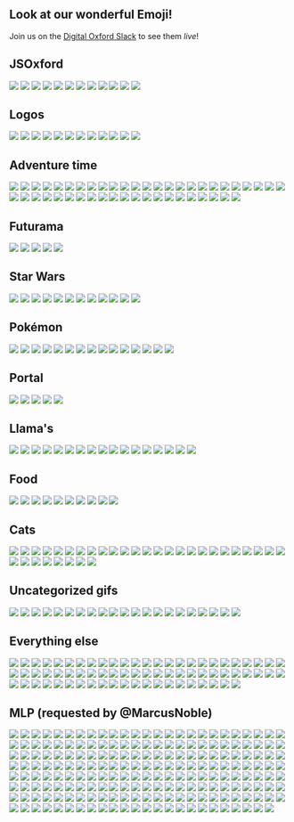 ## Look at our wonderful Emoji!

Join us on the [Digital Oxford Slack](http://slack.digitaloxford.com) to see them _live_!


## JSOxford

![](https://raw.githubusercontent.com/omgmog/digitaloxford-slack-emojis/master/emoji/ben.png)
![](https://raw.githubusercontent.com/omgmog/digitaloxford-slack-emojis/master/emoji/benmas.png)
![](https://raw.githubusercontent.com/omgmog/digitaloxford-slack-emojis/master/emoji/benweek.png)
![](https://raw.githubusercontent.com/omgmog/digitaloxford-slack-emojis/master/emoji/benweekend.png)
![](https://raw.githubusercontent.com/omgmog/digitaloxford-slack-emojis/master/emoji/henry.png)
![](https://raw.githubusercontent.com/omgmog/digitaloxford-slack-emojis/master/emoji/js_emoji.png)
![](https://raw.githubusercontent.com/omgmog/digitaloxford-slack-emojis/master/emoji/jsoxford.png)
![](https://raw.githubusercontent.com/omgmog/digitaloxford-slack-emojis/master/emoji/marcuswow.png)
![](https://raw.githubusercontent.com/omgmog/digitaloxford-slack-emojis/master/emoji/marcuswow2.png)
![](https://raw.githubusercontent.com/omgmog/digitaloxford-slack-emojis/master/emoji/ohyeah.gif)
![](https://raw.githubusercontent.com/omgmog/digitaloxford-slack-emojis/master/emoji/seren.jpg)
![](https://raw.githubusercontent.com/omgmog/digitaloxford-slack-emojis/master/emoji/tomi.png)

## Logos

![](https://raw.githubusercontent.com/omgmog/digitaloxford-slack-emojis/master/emoji/_o.png)
![](https://raw.githubusercontent.com/omgmog/digitaloxford-slack-emojis/master/emoji/_m.png)
![](https://raw.githubusercontent.com/omgmog/digitaloxford-slack-emojis/master/emoji/_g.png)
![](https://raw.githubusercontent.com/omgmog/digitaloxford-slack-emojis/master/emoji/docker.png)
![](https://raw.githubusercontent.com/omgmog/digitaloxford-slack-emojis/master/emoji/html5.png)
![](https://raw.githubusercontent.com/omgmog/digitaloxford-slack-emojis/master/emoji/js.png)
![](https://raw.githubusercontent.com/omgmog/digitaloxford-slack-emojis/master/emoji/sass.png)
![](https://raw.githubusercontent.com/omgmog/digitaloxford-slack-emojis/master/emoji/twitter.png)
![](https://raw.githubusercontent.com/omgmog/digitaloxford-slack-emojis/master/emoji/winblows.png)
![](https://raw.githubusercontent.com/omgmog/digitaloxford-slack-emojis/master/emoji/meetup.png)
![](https://raw.githubusercontent.com/omgmog/digitaloxford-slack-emojis/master/emoji/pusher.png)
![](https://raw.githubusercontent.com/omgmog/digitaloxford-slack-emojis/master/emoji/python.png)

## Adventure time

![](https://raw.githubusercontent.com/omgmog/digitaloxford-slack-emojis/master/emoji/bmo1.png)
![](https://raw.githubusercontent.com/omgmog/digitaloxford-slack-emojis/master/emoji/bmo2.png)
![](https://raw.githubusercontent.com/omgmog/digitaloxford-slack-emojis/master/emoji/bmo3.png)
![](https://raw.githubusercontent.com/omgmog/digitaloxford-slack-emojis/master/emoji/bubblegum1.png)
![](https://raw.githubusercontent.com/omgmog/digitaloxford-slack-emojis/master/emoji/bubblegum2.png)
![](https://raw.githubusercontent.com/omgmog/digitaloxford-slack-emojis/master/emoji/finn1.png)
![](https://raw.githubusercontent.com/omgmog/digitaloxford-slack-emojis/master/emoji/finn10.png)
![](https://raw.githubusercontent.com/omgmog/digitaloxford-slack-emojis/master/emoji/finn11.png)
![](https://raw.githubusercontent.com/omgmog/digitaloxford-slack-emojis/master/emoji/finn12.png)
![](https://raw.githubusercontent.com/omgmog/digitaloxford-slack-emojis/master/emoji/finn13.png)
![](https://raw.githubusercontent.com/omgmog/digitaloxford-slack-emojis/master/emoji/finn2.png)
![](https://raw.githubusercontent.com/omgmog/digitaloxford-slack-emojis/master/emoji/finn3.png)
![](https://raw.githubusercontent.com/omgmog/digitaloxford-slack-emojis/master/emoji/finn4.png)
![](https://raw.githubusercontent.com/omgmog/digitaloxford-slack-emojis/master/emoji/finn5.png)
![](https://raw.githubusercontent.com/omgmog/digitaloxford-slack-emojis/master/emoji/finn6.png)
![](https://raw.githubusercontent.com/omgmog/digitaloxford-slack-emojis/master/emoji/finn7.png)
![](https://raw.githubusercontent.com/omgmog/digitaloxford-slack-emojis/master/emoji/finn8.png)
![](https://raw.githubusercontent.com/omgmog/digitaloxford-slack-emojis/master/emoji/finn9.png)
![](https://raw.githubusercontent.com/omgmog/digitaloxford-slack-emojis/master/emoji/fionna.png)
![](https://raw.githubusercontent.com/omgmog/digitaloxford-slack-emojis/master/emoji/fistbump.png)
![](https://raw.githubusercontent.com/omgmog/digitaloxford-slack-emojis/master/emoji/gunter1.png)
![](https://raw.githubusercontent.com/omgmog/digitaloxford-slack-emojis/master/emoji/gunter2.png)
![](https://raw.githubusercontent.com/omgmog/digitaloxford-slack-emojis/master/emoji/iceking1.png)
![](https://raw.githubusercontent.com/omgmog/digitaloxford-slack-emojis/master/emoji/iceking2.png)
![](https://raw.githubusercontent.com/omgmog/digitaloxford-slack-emojis/master/emoji/jake1.png)
![](https://raw.githubusercontent.com/omgmog/digitaloxford-slack-emojis/master/emoji/jake2.png)
![](https://raw.githubusercontent.com/omgmog/digitaloxford-slack-emojis/master/emoji/jake3.png)
![](https://raw.githubusercontent.com/omgmog/digitaloxford-slack-emojis/master/emoji/jake4.png)
![](https://raw.githubusercontent.com/omgmog/digitaloxford-slack-emojis/master/emoji/jake5.png)
![](https://raw.githubusercontent.com/omgmog/digitaloxford-slack-emojis/master/emoji/jake6.png)
![](https://raw.githubusercontent.com/omgmog/digitaloxford-slack-emojis/master/emoji/jake7.png)
![](https://raw.githubusercontent.com/omgmog/digitaloxford-slack-emojis/master/emoji/jake8.png)
![](https://raw.githubusercontent.com/omgmog/digitaloxford-slack-emojis/master/emoji/lemongrab.png)
![](https://raw.githubusercontent.com/omgmog/digitaloxford-slack-emojis/master/emoji/lsp1.png)
![](https://raw.githubusercontent.com/omgmog/digitaloxford-slack-emojis/master/emoji/lsp2.png)
![](https://raw.githubusercontent.com/omgmog/digitaloxford-slack-emojis/master/emoji/marceline1.png)
![](https://raw.githubusercontent.com/omgmog/digitaloxford-slack-emojis/master/emoji/marceline2.png)
![](https://raw.githubusercontent.com/omgmog/digitaloxford-slack-emojis/master/emoji/mrpig.png)
![](https://raw.githubusercontent.com/omgmog/digitaloxford-slack-emojis/master/emoji/peppermint1.png)
![](https://raw.githubusercontent.com/omgmog/digitaloxford-slack-emojis/master/emoji/peppermint2.png)
![](https://raw.githubusercontent.com/omgmog/digitaloxford-slack-emojis/master/emoji/phoebe1.png)
![](https://raw.githubusercontent.com/omgmog/digitaloxford-slack-emojis/master/emoji/phoebe2.png)
![](https://raw.githubusercontent.com/omgmog/digitaloxford-slack-emojis/master/emoji/treetrunks1.png)
![](https://raw.githubusercontent.com/omgmog/digitaloxford-slack-emojis/master/emoji/treetrunks2.png)
![](https://raw.githubusercontent.com/omgmog/digitaloxford-slack-emojis/master/emoji/unibow.png)
![](https://raw.githubusercontent.com/omgmog/digitaloxford-slack-emojis/master/emoji/worm.png)

## Futurama

![](https://raw.githubusercontent.com/omgmog/digitaloxford-slack-emojis/master/emoji/bender.gif)
![](https://raw.githubusercontent.com/omgmog/digitaloxford-slack-emojis/master/emoji/fry.png)
![](https://raw.githubusercontent.com/omgmog/digitaloxford-slack-emojis/master/emoji/hypno.gif)
![](https://raw.githubusercontent.com/omgmog/digitaloxford-slack-emojis/master/emoji/robotdance.gif)
![](https://raw.githubusercontent.com/omgmog/digitaloxford-slack-emojis/master/emoji/zoidberg.gif)

## Star Wars

![](https://raw.githubusercontent.com/omgmog/digitaloxford-slack-emojis/master/emoji/bb8.png)
![](https://raw.githubusercontent.com/omgmog/digitaloxford-slack-emojis/master/emoji/bbeight.png)
![](https://raw.githubusercontent.com/omgmog/digitaloxford-slack-emojis/master/emoji/c3po.png)
![](https://raw.githubusercontent.com/omgmog/digitaloxford-slack-emojis/master/emoji/captainphasma.png)
![](https://raw.githubusercontent.com/omgmog/digitaloxford-slack-emojis/master/emoji/chewie.png)
![](https://raw.githubusercontent.com/omgmog/digitaloxford-slack-emojis/master/emoji/kyloren.png)
![](https://raw.githubusercontent.com/omgmog/digitaloxford-slack-emojis/master/emoji/lightsaber.png)
![](https://raw.githubusercontent.com/omgmog/digitaloxford-slack-emojis/master/emoji/millenniumfalcon.png)
![](https://raw.githubusercontent.com/omgmog/digitaloxford-slack-emojis/master/emoji/stormtrooper.png)
![](https://raw.githubusercontent.com/omgmog/digitaloxford-slack-emojis/master/emoji/tiefighter.png)
![](https://raw.githubusercontent.com/omgmog/digitaloxford-slack-emojis/master/emoji/xwing.png)
![](https://raw.githubusercontent.com/omgmog/digitaloxford-slack-emojis/master/emoji/yoda.png)

## Pokémon

![](https://raw.githubusercontent.com/omgmog/digitaloxford-slack-emojis/master/emoji/bulbasaur.png)
![](https://raw.githubusercontent.com/omgmog/digitaloxford-slack-emojis/master/emoji/charizard.png)
![](https://raw.githubusercontent.com/omgmog/digitaloxford-slack-emojis/master/emoji/charmander.png)
![](https://raw.githubusercontent.com/omgmog/digitaloxford-slack-emojis/master/emoji/charmeleon.png)
![](https://raw.githubusercontent.com/omgmog/digitaloxford-slack-emojis/master/emoji/ditto.gif)
![](https://raw.githubusercontent.com/omgmog/digitaloxford-slack-emojis/master/emoji/ivysaur.png)
![](https://raw.githubusercontent.com/omgmog/digitaloxford-slack-emojis/master/emoji/jigglypuff.png)
![](https://raw.githubusercontent.com/omgmog/digitaloxford-slack-emojis/master/emoji/mew.png)
![](https://raw.githubusercontent.com/omgmog/digitaloxford-slack-emojis/master/emoji/mewtwo.png)
![](https://raw.githubusercontent.com/omgmog/digitaloxford-slack-emojis/master/emoji/pikachu.jpg)
![](https://raw.githubusercontent.com/omgmog/digitaloxford-slack-emojis/master/emoji/pokeball.png)
![](https://raw.githubusercontent.com/omgmog/digitaloxford-slack-emojis/master/emoji/psyduck.png)
![](https://raw.githubusercontent.com/omgmog/digitaloxford-slack-emojis/master/emoji/slowpoke.jpg)
![](https://raw.githubusercontent.com/omgmog/digitaloxford-slack-emojis/master/emoji/snorlax.png)
![](https://raw.githubusercontent.com/omgmog/digitaloxford-slack-emojis/master/emoji/squirtle.png)

## Portal

![](https://raw.githubusercontent.com/omgmog/digitaloxford-slack-emojis/master/emoji/adventurecore.png)
![](https://raw.githubusercontent.com/omgmog/digitaloxford-slack-emojis/master/emoji/companioncube.png)
![](https://raw.githubusercontent.com/omgmog/digitaloxford-slack-emojis/master/emoji/factcore.png)
![](https://raw.githubusercontent.com/omgmog/digitaloxford-slack-emojis/master/emoji/spacecore.png)
![](https://raw.githubusercontent.com/omgmog/digitaloxford-slack-emojis/master/emoji/wheatley.png)

## Llama's

![](https://raw.githubusercontent.com/omgmog/digitaloxford-slack-emojis/master/emoji/llamabored.gif)
![](https://raw.githubusercontent.com/omgmog/digitaloxford-slack-emojis/master/emoji/llamacomehere.gif)
![](https://raw.githubusercontent.com/omgmog/digitaloxford-slack-emojis/master/emoji/llamaconfused.gif)
![](https://raw.githubusercontent.com/omgmog/digitaloxford-slack-emojis/master/emoji/llamacool.gif)
![](https://raw.githubusercontent.com/omgmog/digitaloxford-slack-emojis/master/emoji/llamacute.gif)
![](https://raw.githubusercontent.com/omgmog/digitaloxford-slack-emojis/master/emoji/llamadance.gif)
![](https://raw.githubusercontent.com/omgmog/digitaloxford-slack-emojis/master/emoji/llamadude.gif)
![](https://raw.githubusercontent.com/omgmog/digitaloxford-slack-emojis/master/emoji/llamaexcited.gif)
![](https://raw.githubusercontent.com/omgmog/digitaloxford-slack-emojis/master/emoji/llamalaugh.gif)
![](https://raw.githubusercontent.com/omgmog/digitaloxford-slack-emojis/master/emoji/llamamad.gif)
![](https://raw.githubusercontent.com/omgmog/digitaloxford-slack-emojis/master/emoji/llamarub.gif)
![](https://raw.githubusercontent.com/omgmog/digitaloxford-slack-emojis/master/emoji/llamasad.gif)
![](https://raw.githubusercontent.com/omgmog/digitaloxford-slack-emojis/master/emoji/llamasnot.gif)
![](https://raw.githubusercontent.com/omgmog/digitaloxford-slack-emojis/master/emoji/llamasqueeze.gif)
![](https://raw.githubusercontent.com/omgmog/digitaloxford-slack-emojis/master/emoji/llamasweat.gif)
![](https://raw.githubusercontent.com/omgmog/digitaloxford-slack-emojis/master/emoji/llamatea.gif)
![](https://raw.githubusercontent.com/omgmog/digitaloxford-slack-emojis/master/emoji/llamaworried.gif)

## Food

![](https://raw.githubusercontent.com/omgmog/digitaloxford-slack-emojis/master/emoji/bacon.png)
![](https://raw.githubusercontent.com/omgmog/digitaloxford-slack-emojis/master/emoji/burger_cute.png)
![](https://raw.githubusercontent.com/omgmog/digitaloxford-slack-emojis/master/emoji/burgerbounce.gif)
![](https://raw.githubusercontent.com/omgmog/digitaloxford-slack-emojis/master/emoji/burgercute.png)
![](https://raw.githubusercontent.com/omgmog/digitaloxford-slack-emojis/master/emoji/burgerspin.gif)
![](https://raw.githubusercontent.com/omgmog/digitaloxford-slack-emojis/master/emoji/burgersquash.gif)
![](https://raw.githubusercontent.com/omgmog/digitaloxford-slack-emojis/master/emoji/burgerzoom.gif)
![](https://raw.githubusercontent.com/omgmog/digitaloxford-slack-emojis/master/emoji/chips.png)
![](https://raw.githubusercontent.com/omgmog/digitaloxford-slack-emojis/master/emoji/dorito.png)
![](https://raw.githubusercontent.com/omgmog/digitaloxford-slack-emojis/master/emoji/doritwo.gif)

## Cats

![](https://raw.githubusercontent.com/omgmog/digitaloxford-slack-emojis/master/emoji/apricot.png)
![](https://raw.githubusercontent.com/omgmog/digitaloxford-slack-emojis/master/emoji/bandit.png)
![](https://raw.githubusercontent.com/omgmog/digitaloxford-slack-emojis/master/emoji/bobthecat.png)
![](https://raw.githubusercontent.com/omgmog/digitaloxford-slack-emojis/master/emoji/bolt.png)
![](https://raw.githubusercontent.com/omgmog/digitaloxford-slack-emojis/master/emoji/breezy.png)
![](https://raw.githubusercontent.com/omgmog/digitaloxford-slack-emojis/master/emoji/callie.png)
![](https://raw.githubusercontent.com/omgmog/digitaloxford-slack-emojis/master/emoji/cocoa.png)
![](https://raw.githubusercontent.com/omgmog/digitaloxford-slack-emojis/master/emoji/dottie.png)
![](https://raw.githubusercontent.com/omgmog/digitaloxford-slack-emojis/master/emoji/fortune.png)
![](https://raw.githubusercontent.com/omgmog/digitaloxford-slack-emojis/master/emoji/fred.png)
![](https://raw.githubusercontent.com/omgmog/digitaloxford-slack-emojis/master/emoji/gabriel.png)
![](https://raw.githubusercontent.com/omgmog/digitaloxford-slack-emojis/master/emoji/ginger.png)
![](https://raw.githubusercontent.com/omgmog/digitaloxford-slack-emojis/master/emoji/gozer.png)
![](https://raw.githubusercontent.com/omgmog/digitaloxford-slack-emojis/master/emoji/lexy.png)
![](https://raw.githubusercontent.com/omgmog/digitaloxford-slack-emojis/master/emoji/mack.png)
![](https://raw.githubusercontent.com/omgmog/digitaloxford-slack-emojis/master/emoji/marshmallow.png)
![](https://raw.githubusercontent.com/omgmog/digitaloxford-slack-emojis/master/emoji/misty.png)
![](https://raw.githubusercontent.com/omgmog/digitaloxford-slack-emojis/master/emoji/patches.png)
![](https://raw.githubusercontent.com/omgmog/digitaloxford-slack-emojis/master/emoji/peaches.png)
![](https://raw.githubusercontent.com/omgmog/digitaloxford-slack-emojis/master/emoji/pepper.png)
![](https://raw.githubusercontent.com/omgmog/digitaloxford-slack-emojis/master/emoji/pickles.png)
![](https://raw.githubusercontent.com/omgmog/digitaloxford-slack-emojis/master/emoji/princess_.png)
![](https://raw.githubusercontent.com/omgmog/digitaloxford-slack-emojis/master/emoji/pumpkin.png)
![](https://raw.githubusercontent.com/omgmog/digitaloxford-slack-emojis/master/emoji/rascal.png)
![](https://raw.githubusercontent.com/omgmog/digitaloxford-slack-emojis/master/emoji/shadow.png)
![](https://raw.githubusercontent.com/omgmog/digitaloxford-slack-emojis/master/emoji/smokey.png)
![](https://raw.githubusercontent.com/omgmog/digitaloxford-slack-emojis/master/emoji/snowball.png)
![](https://raw.githubusercontent.com/omgmog/digitaloxford-slack-emojis/master/emoji/socks.png)
![](https://raw.githubusercontent.com/omgmog/digitaloxford-slack-emojis/master/emoji/speckles.png)
![](https://raw.githubusercontent.com/omgmog/digitaloxford-slack-emojis/master/emoji/sunny_.png)
![](https://raw.githubusercontent.com/omgmog/digitaloxford-slack-emojis/master/emoji/tabitha.png)
![](https://raw.githubusercontent.com/omgmog/digitaloxford-slack-emojis/master/emoji/tubbs.png)
![](https://raw.githubusercontent.com/omgmog/digitaloxford-slack-emojis/master/emoji/xerxes.png)

## Uncategorized gifs

![](https://raw.githubusercontent.com/omgmog/digitaloxford-slack-emojis/master/emoji/_crab.gif)
![](https://raw.githubusercontent.com/omgmog/digitaloxford-slack-emojis/master/emoji/_wave.gif)
![](https://raw.githubusercontent.com/omgmog/digitaloxford-slack-emojis/master/emoji/badger.gif)
![](https://raw.githubusercontent.com/omgmog/digitaloxford-slack-emojis/master/emoji/boomhead.gif)
![](https://raw.githubusercontent.com/omgmog/digitaloxford-slack-emojis/master/emoji/coin.gif)
![](https://raw.githubusercontent.com/omgmog/digitaloxford-slack-emojis/master/emoji/dancing_robot.gif)
![](https://raw.githubusercontent.com/omgmog/digitaloxford-slack-emojis/master/emoji/dogewow.gif)
![](https://raw.githubusercontent.com/omgmog/digitaloxford-slack-emojis/master/emoji/drum_roll.gif)
![](https://raw.githubusercontent.com/omgmog/digitaloxford-slack-emojis/master/emoji/giggity.gif)
![](https://raw.githubusercontent.com/omgmog/digitaloxford-slack-emojis/master/emoji/headdesk.gif)
![](https://raw.githubusercontent.com/omgmog/digitaloxford-slack-emojis/master/emoji/like.gif)
![](https://raw.githubusercontent.com/omgmog/digitaloxford-slack-emojis/master/emoji/nyancat.gif)
![](https://raw.githubusercontent.com/omgmog/digitaloxford-slack-emojis/master/emoji/poop3d.gif)
![](https://raw.githubusercontent.com/omgmog/digitaloxford-slack-emojis/master/emoji/rolleyes.gif)
![](https://raw.githubusercontent.com/omgmog/digitaloxford-slack-emojis/master/emoji/run.gif)
![](https://raw.githubusercontent.com/omgmog/digitaloxford-slack-emojis/master/emoji/timeforthat.gif)
![](https://raw.githubusercontent.com/omgmog/digitaloxford-slack-emojis/master/emoji/vr_happy.gif)
![](https://raw.githubusercontent.com/omgmog/digitaloxford-slack-emojis/master/emoji/vr_shock.gif)
![](https://raw.githubusercontent.com/omgmog/digitaloxford-slack-emojis/master/emoji/waving.gif)
![](https://raw.githubusercontent.com/omgmog/digitaloxford-slack-emojis/master/emoji/wavingarms.gif)
![](https://raw.githubusercontent.com/omgmog/digitaloxford-slack-emojis/master/emoji/wwave.gif)

## Everything else

![](https://raw.githubusercontent.com/omgmog/digitaloxford-slack-emojis/master/emoji/1up.png)
![](https://raw.githubusercontent.com/omgmog/digitaloxford-slack-emojis/master/emoji/_brain.png)
![](https://raw.githubusercontent.com/omgmog/digitaloxford-slack-emojis/master/emoji/_duck.png)
![](https://raw.githubusercontent.com/omgmog/digitaloxford-slack-emojis/master/emoji/_pinky.png)
![](https://raw.githubusercontent.com/omgmog/digitaloxford-slack-emojis/master/emoji/_pug_wizard.png)
![](https://raw.githubusercontent.com/omgmog/digitaloxford-slack-emojis/master/emoji/all_the_things.jpg)
![](https://raw.githubusercontent.com/omgmog/digitaloxford-slack-emojis/master/emoji/aplus.jpg)
![](https://raw.githubusercontent.com/omgmog/digitaloxford-slack-emojis/master/emoji/archer.png)
![](https://raw.githubusercontent.com/omgmog/digitaloxford-slack-emojis/master/emoji/awwyiss1.png)
![](https://raw.githubusercontent.com/omgmog/digitaloxford-slack-emojis/master/emoji/awwyiss2.png)
![](https://raw.githubusercontent.com/omgmog/digitaloxford-slack-emojis/master/emoji/badrazz.png)
![](https://raw.githubusercontent.com/omgmog/digitaloxford-slack-emojis/master/emoji/bin.png)
![](https://raw.githubusercontent.com/omgmog/digitaloxford-slack-emojis/master/emoji/bmfm1.png)
![](https://raw.githubusercontent.com/omgmog/digitaloxford-slack-emojis/master/emoji/bmfm2.png)
![](https://raw.githubusercontent.com/omgmog/digitaloxford-slack-emojis/master/emoji/brain.png)
![](https://raw.githubusercontent.com/omgmog/digitaloxford-slack-emojis/master/emoji/calm.png)
![](https://raw.githubusercontent.com/omgmog/digitaloxford-slack-emojis/master/emoji/constipated.png)
![](https://raw.githubusercontent.com/omgmog/digitaloxford-slack-emojis/master/emoji/devilhomer.png)
![](https://raw.githubusercontent.com/omgmog/digitaloxford-slack-emojis/master/emoji/dino.png)
![](https://raw.githubusercontent.com/omgmog/digitaloxford-slack-emojis/master/emoji/doge.png)
![](https://raw.githubusercontent.com/omgmog/digitaloxford-slack-emojis/master/emoji/duck.png)
![](https://raw.githubusercontent.com/omgmog/digitaloxford-slack-emojis/master/emoji/equals.jpg)
![](https://raw.githubusercontent.com/omgmog/digitaloxford-slack-emojis/master/emoji/exclamationmark.png)
![](https://raw.githubusercontent.com/omgmog/digitaloxford-slack-emojis/master/emoji/facepalm.png)
![](https://raw.githubusercontent.com/omgmog/digitaloxford-slack-emojis/master/emoji/failwhale.png)
![](https://raw.githubusercontent.com/omgmog/digitaloxford-slack-emojis/master/emoji/fingerscrossed.png)
![](https://raw.githubusercontent.com/omgmog/digitaloxford-slack-emojis/master/emoji/hamster_on_a_pig.png)
![](https://raw.githubusercontent.com/omgmog/digitaloxford-slack-emojis/master/emoji/handshake.png)
![](https://raw.githubusercontent.com/omgmog/digitaloxford-slack-emojis/master/emoji/heavy_equals_sign.jpg)
![](https://raw.githubusercontent.com/omgmog/digitaloxford-slack-emojis/master/emoji/hulksmash.png)
![](https://raw.githubusercontent.com/omgmog/digitaloxford-slack-emojis/master/emoji/infinity.png)
![](https://raw.githubusercontent.com/omgmog/digitaloxford-slack-emojis/master/emoji/jelly.png)
![](https://raw.githubusercontent.com/omgmog/digitaloxford-slack-emojis/master/emoji/katamari.png)
![](https://raw.githubusercontent.com/omgmog/digitaloxford-slack-emojis/master/emoji/katamariroll.gif)
![](https://raw.githubusercontent.com/omgmog/digitaloxford-slack-emojis/master/emoji/maths.png)
![](https://raw.githubusercontent.com/omgmog/digitaloxford-slack-emojis/master/emoji/metall.png)
![](https://raw.githubusercontent.com/omgmog/digitaloxford-slack-emojis/master/emoji/ninja.png)
![](https://raw.githubusercontent.com/omgmog/digitaloxford-slack-emojis/master/emoji/notsureif.png)
![](https://raw.githubusercontent.com/omgmog/digitaloxford-slack-emojis/master/emoji/oldmancrying.png)
![](https://raw.githubusercontent.com/omgmog/digitaloxford-slack-emojis/master/emoji/omg.png)
![](https://raw.githubusercontent.com/omgmog/digitaloxford-slack-emojis/master/emoji/ooga.png)
![](https://raw.githubusercontent.com/omgmog/digitaloxford-slack-emojis/master/emoji/owl.png)
![](https://raw.githubusercontent.com/omgmog/digitaloxford-slack-emojis/master/emoji/peppapig.png)
![](https://raw.githubusercontent.com/omgmog/digitaloxford-slack-emojis/master/emoji/pie.png)
![](https://raw.githubusercontent.com/omgmog/digitaloxford-slack-emojis/master/emoji/plusone.png)
![](https://raw.githubusercontent.com/omgmog/digitaloxford-slack-emojis/master/emoji/pr.png)
![](https://raw.githubusercontent.com/omgmog/digitaloxford-slack-emojis/master/emoji/pug.png)
![](https://raw.githubusercontent.com/omgmog/digitaloxford-slack-emojis/master/emoji/pug_wizard.png)
![](https://raw.githubusercontent.com/omgmog/digitaloxford-slack-emojis/master/emoji/pullrequest.png)
![](https://raw.githubusercontent.com/omgmog/digitaloxford-slack-emojis/master/emoji/raptor.png)
![](https://raw.githubusercontent.com/omgmog/digitaloxford-slack-emojis/master/emoji/rblack.png)
![](https://raw.githubusercontent.com/omgmog/digitaloxford-slack-emojis/master/emoji/sadpanda.png)
![](https://raw.githubusercontent.com/omgmog/digitaloxford-slack-emojis/master/emoji/shrug.png)
![](https://raw.githubusercontent.com/omgmog/digitaloxford-slack-emojis/master/emoji/shrug1.png)
![](https://raw.githubusercontent.com/omgmog/digitaloxford-slack-emojis/master/emoji/shrug2.png)
![](https://raw.githubusercontent.com/omgmog/digitaloxford-slack-emojis/master/emoji/shrug3.png)
![](https://raw.githubusercontent.com/omgmog/digitaloxford-slack-emojis/master/emoji/sock.png)
![](https://raw.githubusercontent.com/omgmog/digitaloxford-slack-emojis/master/emoji/standard_horse.png)
![](https://raw.githubusercontent.com/omgmog/digitaloxford-slack-emojis/master/emoji/stevenu.png)
![](https://raw.githubusercontent.com/omgmog/digitaloxford-slack-emojis/master/emoji/stevenu1.png)
![](https://raw.githubusercontent.com/omgmog/digitaloxford-slack-emojis/master/emoji/stevenu2.png)
![](https://raw.githubusercontent.com/omgmog/digitaloxford-slack-emojis/master/emoji/stevenu3.png)
![](https://raw.githubusercontent.com/omgmog/digitaloxford-slack-emojis/master/emoji/stevenucat.png)
![](https://raw.githubusercontent.com/omgmog/digitaloxford-slack-emojis/master/emoji/teaboard.png)
![](https://raw.githubusercontent.com/omgmog/digitaloxford-slack-emojis/master/emoji/tumbleweed.png)
![](https://raw.githubusercontent.com/omgmog/digitaloxford-slack-emojis/master/emoji/welsh_flag.png)
![](https://raw.githubusercontent.com/omgmog/digitaloxford-slack-emojis/master/emoji/whaleboat.png)
![](https://raw.githubusercontent.com/omgmog/digitaloxford-slack-emojis/master/emoji/why_not_both.jpg)
![](https://raw.githubusercontent.com/omgmog/digitaloxford-slack-emojis/master/emoji/wizard.png)
![](https://raw.githubusercontent.com/omgmog/digitaloxford-slack-emojis/master/emoji/woody.png)
![](https://raw.githubusercontent.com/omgmog/digitaloxford-slack-emojis/master/emoji/zombie.png)

## MLP (requested by @MarcusNoble)

![](https://raw.githubusercontent.com/omgmog/digitaloxford-slack-emojis/master/emoji/mlpabbored.png)
![](https://raw.githubusercontent.com/omgmog/digitaloxford-slack-emojis/master/emoji/mlpabhuh.png)
![](https://raw.githubusercontent.com/omgmog/digitaloxford-slack-emojis/master/emoji/mlpabmeh.png)
![](https://raw.githubusercontent.com/omgmog/digitaloxford-slack-emojis/master/emoji/mlpabsmile.png)
![](https://raw.githubusercontent.com/omgmog/digitaloxford-slack-emojis/master/emoji/mlpabstern.png)
![](https://raw.githubusercontent.com/omgmog/digitaloxford-slack-emojis/master/emoji/mlpabwut.png)
![](https://raw.githubusercontent.com/omgmog/digitaloxford-slack-emojis/master/emoji/mlpajbaffle.png)
![](https://raw.githubusercontent.com/omgmog/digitaloxford-slack-emojis/master/emoji/mlpajcower.png)
![](https://raw.githubusercontent.com/omgmog/digitaloxford-slack-emojis/master/emoji/mlpajcry.png)
![](https://raw.githubusercontent.com/omgmog/digitaloxford-slack-emojis/master/emoji/mlpajdoubt.png)
![](https://raw.githubusercontent.com/omgmog/digitaloxford-slack-emojis/master/emoji/mlpajfrown.png)
![](https://raw.githubusercontent.com/omgmog/digitaloxford-slack-emojis/master/emoji/mlpajhappy.png)
![](https://raw.githubusercontent.com/omgmog/digitaloxford-slack-emojis/master/emoji/mlpajlie.png)
![](https://raw.githubusercontent.com/omgmog/digitaloxford-slack-emojis/master/emoji/mlpajsly.png)
![](https://raw.githubusercontent.com/omgmog/digitaloxford-slack-emojis/master/emoji/mlpajsup.png)
![](https://raw.githubusercontent.com/omgmog/digitaloxford-slack-emojis/master/emoji/mlpajugh.png)
![](https://raw.githubusercontent.com/omgmog/digitaloxford-slack-emojis/master/emoji/mlpajwut.png)
![](https://raw.githubusercontent.com/omgmog/digitaloxford-slack-emojis/master/emoji/mlpallmybits.png)
![](https://raw.githubusercontent.com/omgmog/digitaloxford-slack-emojis/master/emoji/mlpangel.png)
![](https://raw.githubusercontent.com/omgmog/digitaloxford-slack-emojis/master/emoji/mlpapathia.png)
![](https://raw.githubusercontent.com/omgmog/digitaloxford-slack-emojis/master/emoji/mlpapplederp.png)
![](https://raw.githubusercontent.com/omgmog/digitaloxford-slack-emojis/master/emoji/mlpapplegasp.png)
![](https://raw.githubusercontent.com/omgmog/digitaloxford-slack-emojis/master/emoji/mlpawwyeah.png)
![](https://raw.githubusercontent.com/omgmog/digitaloxford-slack-emojis/master/emoji/mlpbonbon.png)
![](https://raw.githubusercontent.com/omgmog/digitaloxford-slack-emojis/master/emoji/mlpbulkbiceps.png)
![](https://raw.githubusercontent.com/omgmog/digitaloxford-slack-emojis/master/emoji/mlpcadance.png)
![](https://raw.githubusercontent.com/omgmog/digitaloxford-slack-emojis/master/emoji/mlpcadencesmile.png)
![](https://raw.githubusercontent.com/omgmog/digitaloxford-slack-emojis/master/emoji/mlpcelestia.png)
![](https://raw.githubusercontent.com/omgmog/digitaloxford-slack-emojis/master/emoji/mlpcelestiamad.png)
![](https://raw.githubusercontent.com/omgmog/digitaloxford-slack-emojis/master/emoji/mlpcelestiawut.png)
![](https://raw.githubusercontent.com/omgmog/digitaloxford-slack-emojis/master/emoji/mlpchangeling.png)
![](https://raw.githubusercontent.com/omgmog/digitaloxford-slack-emojis/master/emoji/mlpcheerilee.png)
![](https://raw.githubusercontent.com/omgmog/digitaloxford-slack-emojis/master/emoji/mlpchrysalis.png)
![](https://raw.githubusercontent.com/omgmog/digitaloxford-slack-emojis/master/emoji/mlpcockatrice.png)
![](https://raw.githubusercontent.com/omgmog/digitaloxford-slack-emojis/master/emoji/mlpcocosmile.png)
![](https://raw.githubusercontent.com/omgmog/digitaloxford-slack-emojis/master/emoji/mlpcolgate.png)
![](https://raw.githubusercontent.com/omgmog/digitaloxford-slack-emojis/master/emoji/mlpcutealoo.png)
![](https://raw.githubusercontent.com/omgmog/digitaloxford-slack-emojis/master/emoji/mlpdealwithit.png)
![](https://raw.githubusercontent.com/omgmog/digitaloxford-slack-emojis/master/emoji/mlpderp.png)
![](https://raw.githubusercontent.com/omgmog/digitaloxford-slack-emojis/master/emoji/mlpderpwizard.png)
![](https://raw.githubusercontent.com/omgmog/digitaloxford-slack-emojis/master/emoji/mlpderpyhappy.png)
![](https://raw.githubusercontent.com/omgmog/digitaloxford-slack-emojis/master/emoji/mlpderpyshock.png)
![](https://raw.githubusercontent.com/omgmog/digitaloxford-slack-emojis/master/emoji/mlpdiamondtiara.png)
![](https://raw.githubusercontent.com/omgmog/digitaloxford-slack-emojis/master/emoji/mlpdiscentia.png)
![](https://raw.githubusercontent.com/omgmog/digitaloxford-slack-emojis/master/emoji/mlpdiscordgrump.png)
![](https://raw.githubusercontent.com/omgmog/digitaloxford-slack-emojis/master/emoji/mlpdiscordsad.png)
![](https://raw.githubusercontent.com/omgmog/digitaloxford-slack-emojis/master/emoji/mlpdj.png)
![](https://raw.githubusercontent.com/omgmog/digitaloxford-slack-emojis/master/emoji/mlpdumbfabric.png)
![](https://raw.githubusercontent.com/omgmog/digitaloxford-slack-emojis/master/emoji/mlpeeyup.png)
![](https://raw.githubusercontent.com/omgmog/digitaloxford-slack-emojis/master/emoji/mlpfabulous.png)
![](https://raw.githubusercontent.com/omgmog/digitaloxford-slack-emojis/master/emoji/mlpfacehoof.png)
![](https://raw.githubusercontent.com/omgmog/digitaloxford-slack-emojis/master/emoji/mlpfillytgap.png)
![](https://raw.githubusercontent.com/omgmog/digitaloxford-slack-emojis/master/emoji/mlpflamflim.png)
![](https://raw.githubusercontent.com/omgmog/digitaloxford-slack-emojis/master/emoji/mlpflimflam.png)
![](https://raw.githubusercontent.com/omgmog/digitaloxford-slack-emojis/master/emoji/mlpflutterblush.png)
![](https://raw.githubusercontent.com/omgmog/digitaloxford-slack-emojis/master/emoji/mlpfluttercry.png)
![](https://raw.githubusercontent.com/omgmog/digitaloxford-slack-emojis/master/emoji/mlpflutterfear.png)
![](https://raw.githubusercontent.com/omgmog/digitaloxford-slack-emojis/master/emoji/mlpflutterhay.png)
![](https://raw.githubusercontent.com/omgmog/digitaloxford-slack-emojis/master/emoji/mlpflutterjerk.png)
![](https://raw.githubusercontent.com/omgmog/digitaloxford-slack-emojis/master/emoji/mlpflutterkay.png)
![](https://raw.githubusercontent.com/omgmog/digitaloxford-slack-emojis/master/emoji/mlpflutternice.png)
![](https://raw.githubusercontent.com/omgmog/digitaloxford-slack-emojis/master/emoji/mlpflutterroll.png)
![](https://raw.githubusercontent.com/omgmog/digitaloxford-slack-emojis/master/emoji/mlpfluttershh.png)
![](https://raw.githubusercontent.com/omgmog/digitaloxford-slack-emojis/master/emoji/mlpfluttershy.png)
![](https://raw.githubusercontent.com/omgmog/digitaloxford-slack-emojis/master/emoji/mlpfluttersrs.png)
![](https://raw.githubusercontent.com/omgmog/digitaloxford-slack-emojis/master/emoji/mlpflutterwhoa.png)
![](https://raw.githubusercontent.com/omgmog/digitaloxford-slack-emojis/master/emoji/mlpflutterwink.png)
![](https://raw.githubusercontent.com/omgmog/digitaloxford-slack-emojis/master/emoji/mlpflutteryay.png)
![](https://raw.githubusercontent.com/omgmog/digitaloxford-slack-emojis/master/emoji/mlpgilda.png)
![](https://raw.githubusercontent.com/omgmog/digitaloxford-slack-emojis/master/emoji/mlpgoodjob.png)
![](https://raw.githubusercontent.com/omgmog/digitaloxford-slack-emojis/master/emoji/mlpgrannysmith.png)
![](https://raw.githubusercontent.com/omgmog/digitaloxford-slack-emojis/master/emoji/mlpgross.png)
![](https://raw.githubusercontent.com/omgmog/digitaloxford-slack-emojis/master/emoji/mlpguard.png)
![](https://raw.githubusercontent.com/omgmog/digitaloxford-slack-emojis/master/emoji/mlphahaha.png)
![](https://raw.githubusercontent.com/omgmog/digitaloxford-slack-emojis/master/emoji/mlphappyluna.png)
![](https://raw.githubusercontent.com/omgmog/digitaloxford-slack-emojis/master/emoji/mlphmmm.png)
![](https://raw.githubusercontent.com/omgmog/digitaloxford-slack-emojis/master/emoji/mlphuhhuh.png)
![](https://raw.githubusercontent.com/omgmog/digitaloxford-slack-emojis/master/emoji/mlpjoy.png)
![](https://raw.githubusercontent.com/omgmog/digitaloxford-slack-emojis/master/emoji/mlplimestonegrin.png)
![](https://raw.githubusercontent.com/omgmog/digitaloxford-slack-emojis/master/emoji/mlplouder.png)
![](https://raw.githubusercontent.com/omgmog/digitaloxford-slack-emojis/master/emoji/mlploveme.png)
![](https://raw.githubusercontent.com/omgmog/digitaloxford-slack-emojis/master/emoji/mlplunagasp.png)
![](https://raw.githubusercontent.com/omgmog/digitaloxford-slack-emojis/master/emoji/mlplunamad.png)
![](https://raw.githubusercontent.com/omgmog/digitaloxford-slack-emojis/master/emoji/mlplunasad.png)
![](https://raw.githubusercontent.com/omgmog/digitaloxford-slack-emojis/master/emoji/mlplunateehee.png)
![](https://raw.githubusercontent.com/omgmog/digitaloxford-slack-emojis/master/emoji/mlplunawait.png)
![](https://raw.githubusercontent.com/omgmog/digitaloxford-slack-emojis/master/emoji/mlplyra.png)
![](https://raw.githubusercontent.com/omgmog/digitaloxford-slack-emojis/master/emoji/mlpmacintears.png)
![](https://raw.githubusercontent.com/omgmog/digitaloxford-slack-emojis/master/emoji/mlpmanspike.png)
![](https://raw.githubusercontent.com/omgmog/digitaloxford-slack-emojis/master/emoji/mlpmaud.png)
![](https://raw.githubusercontent.com/omgmog/digitaloxford-slack-emojis/master/emoji/mlpnightmaregrin.png)
![](https://raw.githubusercontent.com/omgmog/digitaloxford-slack-emojis/master/emoji/mlpnmm.png)
![](https://raw.githubusercontent.com/omgmog/digitaloxford-slack-emojis/master/emoji/mlpnoooo.png)
![](https://raw.githubusercontent.com/omgmog/digitaloxford-slack-emojis/master/emoji/mlpnotangry.png)
![](https://raw.githubusercontent.com/omgmog/digitaloxford-slack-emojis/master/emoji/mlpoctavia.png)
![](https://raw.githubusercontent.com/omgmog/digitaloxford-slack-emojis/master/emoji/mlpohcomeon.png)
![](https://raw.githubusercontent.com/omgmog/digitaloxford-slack-emojis/master/emoji/mlpohhi.png)
![](https://raw.githubusercontent.com/omgmog/digitaloxford-slack-emojis/master/emoji/mlpooh.png)
![](https://raw.githubusercontent.com/omgmog/digitaloxford-slack-emojis/master/emoji/mlpparty.png)
![](https://raw.githubusercontent.com/omgmog/digitaloxford-slack-emojis/master/emoji/mlpphotofinish.png)
![](https://raw.githubusercontent.com/omgmog/digitaloxford-slack-emojis/master/emoji/mlppinkamina.png)
![](https://raw.githubusercontent.com/omgmog/digitaloxford-slack-emojis/master/emoji/mlppinkieawe.png)
![](https://raw.githubusercontent.com/omgmog/digitaloxford-slack-emojis/master/emoji/mlppinkiefear.png)
![](https://raw.githubusercontent.com/omgmog/digitaloxford-slack-emojis/master/emoji/mlppinkiepout.png)
![](https://raw.githubusercontent.com/omgmog/digitaloxford-slack-emojis/master/emoji/mlppinkiesad.png)
![](https://raw.githubusercontent.com/omgmog/digitaloxford-slack-emojis/master/emoji/mlpppboring.png)
![](https://raw.githubusercontent.com/omgmog/digitaloxford-slack-emojis/master/emoji/mlpppcute.png)
![](https://raw.githubusercontent.com/omgmog/digitaloxford-slack-emojis/master/emoji/mlpppdont.png)
![](https://raw.githubusercontent.com/omgmog/digitaloxford-slack-emojis/master/emoji/mlpppreally.png)
![](https://raw.githubusercontent.com/omgmog/digitaloxford-slack-emojis/master/emoji/mlpppseesyou.png)
![](https://raw.githubusercontent.com/omgmog/digitaloxford-slack-emojis/master/emoji/mlpppshrug.png)
![](https://raw.githubusercontent.com/omgmog/digitaloxford-slack-emojis/master/emoji/mlppriceless.png)
![](https://raw.githubusercontent.com/omgmog/digitaloxford-slack-emojis/master/emoji/mlppunchdrunk.png)
![](https://raw.githubusercontent.com/omgmog/digitaloxford-slack-emojis/master/emoji/mlprapathia.png)
![](https://raw.githubusercontent.com/omgmog/digitaloxford-slack-emojis/master/emoji/mlprarishock.png)
![](https://raw.githubusercontent.com/omgmog/digitaloxford-slack-emojis/master/emoji/mlprarityannoyed.png)
![](https://raw.githubusercontent.com/omgmog/digitaloxford-slack-emojis/master/emoji/mlpraritydaww.png)
![](https://raw.githubusercontent.com/omgmog/digitaloxford-slack-emojis/master/emoji/mlpraritydress.png)
![](https://raw.githubusercontent.com/omgmog/digitaloxford-slack-emojis/master/emoji/mlprarityeww.png)
![](https://raw.githubusercontent.com/omgmog/digitaloxford-slack-emojis/master/emoji/mlpraritygrump.png)
![](https://raw.githubusercontent.com/omgmog/digitaloxford-slack-emojis/master/emoji/mlprarityjudge.png)
![](https://raw.githubusercontent.com/omgmog/digitaloxford-slack-emojis/master/emoji/mlpraritynews.png)
![](https://raw.githubusercontent.com/omgmog/digitaloxford-slack-emojis/master/emoji/mlprarityprimp.png)
![](https://raw.githubusercontent.com/omgmog/digitaloxford-slack-emojis/master/emoji/mlprarityreally.png)
![](https://raw.githubusercontent.com/omgmog/digitaloxford-slack-emojis/master/emoji/mlpraritysad.png)
![](https://raw.githubusercontent.com/omgmog/digitaloxford-slack-emojis/master/emoji/mlpraritytired.png)
![](https://raw.githubusercontent.com/omgmog/digitaloxford-slack-emojis/master/emoji/mlpraritywhine.png)
![](https://raw.githubusercontent.com/omgmog/digitaloxford-slack-emojis/master/emoji/mlpraritywhy.png)
![](https://raw.githubusercontent.com/omgmog/digitaloxford-slack-emojis/master/emoji/mlpraritywut.png)
![](https://raw.githubusercontent.com/omgmog/digitaloxford-slack-emojis/master/emoji/mlprarityyell.png)
![](https://raw.githubusercontent.com/omgmog/digitaloxford-slack-emojis/master/emoji/mlprdannoyed.png)
![](https://raw.githubusercontent.com/omgmog/digitaloxford-slack-emojis/master/emoji/mlprdcool.png)
![](https://raw.githubusercontent.com/omgmog/digitaloxford-slack-emojis/master/emoji/mlprdcry.png)
![](https://raw.githubusercontent.com/omgmog/digitaloxford-slack-emojis/master/emoji/mlprdhappy.png)
![](https://raw.githubusercontent.com/omgmog/digitaloxford-slack-emojis/master/emoji/mlprdhuh.png)
![](https://raw.githubusercontent.com/omgmog/digitaloxford-slack-emojis/master/emoji/mlprdsalute.png)
![](https://raw.githubusercontent.com/omgmog/digitaloxford-slack-emojis/master/emoji/mlprdscared.png)
![](https://raw.githubusercontent.com/omgmog/digitaloxford-slack-emojis/master/emoji/mlprdsitting.png)
![](https://raw.githubusercontent.com/omgmog/digitaloxford-slack-emojis/master/emoji/mlprdsmile.png)
![](https://raw.githubusercontent.com/omgmog/digitaloxford-slack-emojis/master/emoji/mlprdsnrk.png)
![](https://raw.githubusercontent.com/omgmog/digitaloxford-slack-emojis/master/emoji/mlprdwut.png)
![](https://raw.githubusercontent.com/omgmog/digitaloxford-slack-emojis/master/emoji/mlpsbbook.png)
![](https://raw.githubusercontent.com/omgmog/digitaloxford-slack-emojis/master/emoji/mlpsbshocked.png)
![](https://raw.githubusercontent.com/omgmog/digitaloxford-slack-emojis/master/emoji/mlpsbstare.png)
![](https://raw.githubusercontent.com/omgmog/digitaloxford-slack-emojis/master/emoji/mlpsbwtf.png)
![](https://raw.githubusercontent.com/omgmog/digitaloxford-slack-emojis/master/emoji/mlpscootablue.png)
![](https://raw.githubusercontent.com/omgmog/digitaloxford-slack-emojis/master/emoji/mlpscootacheer.png)
![](https://raw.githubusercontent.com/omgmog/digitaloxford-slack-emojis/master/emoji/mlpscootaderp.png)
![](https://raw.githubusercontent.com/omgmog/digitaloxford-slack-emojis/master/emoji/mlpscootaeww.png)
![](https://raw.githubusercontent.com/omgmog/digitaloxford-slack-emojis/master/emoji/mlpscootaloo.png)
![](https://raw.githubusercontent.com/omgmog/digitaloxford-slack-emojis/master/emoji/mlpscootaplease.png)
![](https://raw.githubusercontent.com/omgmog/digitaloxford-slack-emojis/master/emoji/mlpshiningarmor.png)
![](https://raw.githubusercontent.com/omgmog/digitaloxford-slack-emojis/master/emoji/mlpshiningpride.png)
![](https://raw.githubusercontent.com/omgmog/digitaloxford-slack-emojis/master/emoji/mlpsilverspoon.png)
![](https://raw.githubusercontent.com/omgmog/digitaloxford-slack-emojis/master/emoji/mlpskeptiloo.png)
![](https://raw.githubusercontent.com/omgmog/digitaloxford-slack-emojis/master/emoji/mlpsmooze.png)
![](https://raw.githubusercontent.com/omgmog/digitaloxford-slack-emojis/master/emoji/mlpsnails.png)
![](https://raw.githubusercontent.com/omgmog/digitaloxford-slack-emojis/master/emoji/mlpsneakybelle.png)
![](https://raw.githubusercontent.com/omgmog/digitaloxford-slack-emojis/master/emoji/mlpsoawesome.png)
![](https://raw.githubusercontent.com/omgmog/digitaloxford-slack-emojis/master/emoji/mlpsombra.png)
![](https://raw.githubusercontent.com/omgmog/digitaloxford-slack-emojis/master/emoji/mlpsotrue.png)
![](https://raw.githubusercontent.com/omgmog/digitaloxford-slack-emojis/master/emoji/mlpspikeapproves.png)
![](https://raw.githubusercontent.com/omgmog/digitaloxford-slack-emojis/master/emoji/mlpspikehappy.png)
![](https://raw.githubusercontent.com/omgmog/digitaloxford-slack-emojis/master/emoji/mlpspikemeh.png)
![](https://raw.githubusercontent.com/omgmog/digitaloxford-slack-emojis/master/emoji/mlpspikenervous.png)
![](https://raw.githubusercontent.com/omgmog/digitaloxford-slack-emojis/master/emoji/mlpspikepushy.png)
![](https://raw.githubusercontent.com/omgmog/digitaloxford-slack-emojis/master/emoji/mlpspikewhoa.png)
![](https://raw.githubusercontent.com/omgmog/digitaloxford-slack-emojis/master/emoji/mlpspikewtf.png)
![](https://raw.githubusercontent.com/omgmog/digitaloxford-slack-emojis/master/emoji/mlpspitfire.png)
![](https://raw.githubusercontent.com/omgmog/digitaloxford-slack-emojis/master/emoji/mlpsquintyjack.png)
![](https://raw.githubusercontent.com/omgmog/digitaloxford-slack-emojis/master/emoji/mlpstarlightrage.png)
![](https://raw.githubusercontent.com/omgmog/digitaloxford-slack-emojis/master/emoji/mlpsunsetshimmer.png)
![](https://raw.githubusercontent.com/omgmog/digitaloxford-slack-emojis/master/emoji/mlpsunsetsneaky.png)
![](https://raw.githubusercontent.com/omgmog/digitaloxford-slack-emojis/master/emoji/mlpswagintosh.png)
![](https://raw.githubusercontent.com/omgmog/digitaloxford-slack-emojis/master/emoji/mlptakealetter.png)
![](https://raw.githubusercontent.com/omgmog/digitaloxford-slack-emojis/master/emoji/mlpthcalm.png)
![](https://raw.githubusercontent.com/omgmog/digitaloxford-slack-emojis/master/emoji/mlpthehorror.png)
![](https://raw.githubusercontent.com/omgmog/digitaloxford-slack-emojis/master/emoji/mlptrixiesad.png)
![](https://raw.githubusercontent.com/omgmog/digitaloxford-slack-emojis/master/emoji/mlptrixiesmug.png)
![](https://raw.githubusercontent.com/omgmog/digitaloxford-slack-emojis/master/emoji/mlptroubleshoes.png)
![](https://raw.githubusercontent.com/omgmog/digitaloxford-slack-emojis/master/emoji/mlptwibeam.png)
![](https://raw.githubusercontent.com/omgmog/digitaloxford-slack-emojis/master/emoji/mlptwicrazy.png)
![](https://raw.githubusercontent.com/omgmog/digitaloxford-slack-emojis/master/emoji/mlptwidaw.png)
![](https://raw.githubusercontent.com/omgmog/digitaloxford-slack-emojis/master/emoji/mlptwipbbt.png)
![](https://raw.githubusercontent.com/omgmog/digitaloxford-slack-emojis/master/emoji/mlptwiponder.png)
![](https://raw.githubusercontent.com/omgmog/digitaloxford-slack-emojis/master/emoji/mlptwipride.png)
![](https://raw.githubusercontent.com/omgmog/digitaloxford-slack-emojis/master/emoji/mlptwirage.png)
![](https://raw.githubusercontent.com/omgmog/digitaloxford-slack-emojis/master/emoji/mlptwiright.png)
![](https://raw.githubusercontent.com/omgmog/digitaloxford-slack-emojis/master/emoji/mlptwisad.png)
![](https://raw.githubusercontent.com/omgmog/digitaloxford-slack-emojis/master/emoji/mlptwisecret.png)
![](https://raw.githubusercontent.com/omgmog/digitaloxford-slack-emojis/master/emoji/mlptwismile.png)
![](https://raw.githubusercontent.com/omgmog/digitaloxford-slack-emojis/master/emoji/mlptwismug.png)
![](https://raw.githubusercontent.com/omgmog/digitaloxford-slack-emojis/master/emoji/mlptwisquint.png)
![](https://raw.githubusercontent.com/omgmog/digitaloxford-slack-emojis/master/emoji/mlptwistare.png)
![](https://raw.githubusercontent.com/omgmog/digitaloxford-slack-emojis/master/emoji/mlpwahaha.png)
![](https://raw.githubusercontent.com/omgmog/digitaloxford-slack-emojis/master/emoji/mlpwasntme.png)
![](https://raw.githubusercontent.com/omgmog/digitaloxford-slack-emojis/master/emoji/mlpwhattheflut.png)
![](https://raw.githubusercontent.com/omgmog/digitaloxford-slack-emojis/master/emoji/mlpwhooves.png)
![](https://raw.githubusercontent.com/omgmog/digitaloxford-slack-emojis/master/emoji/mlpzecora.png)

